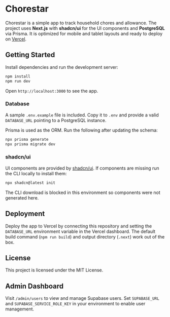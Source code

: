 # Chorestar

Chorestar is a simple app to track household chores and allowance. The project uses **Next.js** with **shadcn/ui** for the UI components and **PostgreSQL** via Prisma. It is optimized for mobile and tablet layouts and ready to deploy on [Vercel](https://vercel.com).

## Getting Started

Install dependencies and run the development server:

```bash
npm install
npm run dev
```

Open `http://localhost:3000` to see the app.

### Database

A sample `.env.example` file is included. Copy it to `.env` and provide a valid `DATABASE_URL` pointing to a PostgreSQL instance.

Prisma is used as the ORM. Run the following after updating the schema:

```bash
npx prisma generate
npx prisma migrate dev
```

### shadcn/ui

UI components are provided by [shadcn/ui](https://ui.shadcn.com/). If components are missing run the CLI locally to install them:

```bash
npx shadcn@latest init
```

The CLI download is blocked in this environment so components were not generated here.

## Deployment

Deploy the app to Vercel by connecting this repository and setting the `DATABASE_URL` environment variable in the Vercel dashboard. The default build command (`npm run build`) and output directory (`.next`) work out of the box.

## License

This project is licensed under the MIT License.

## Admin Dashboard

Visit `/admin/users` to view and manage Supabase users. Set `SUPABASE_URL` and `SUPABASE_SERVICE_ROLE_KEY` in your environment to enable user management.
